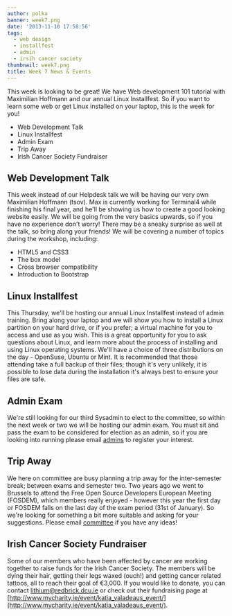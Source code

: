 ```yaml
---
author: polka
banner: week7.png
date: '2013-11-10 17:58:56'
tags:
  - web design
  - installfest
  - admin
  - irsih cancer society
thumbnail: week7.png
title: Week 7 News & Events
---
```


This week is looking to be great! We have Web development 101 tutorial with
Maximilian Hoffmann and our annual Linux Installfest. So if you want to learn
some web or get Linux installed on your laptop, this is the week for you!

- Web Development Talk
- Linux Installfest
- Admin Exam
- Trip Away
- Irish Cancer Society Fundraiser

 <!-- more -->

## Web Development Talk

This week instead of our Helpdesk talk we will be having our very own Maximilian
Hoffmann (tsov). Max is currently working for Terminal4 while finishing his
final year, and he'll be showing us how to create a good looking website easily.
We will be going from the very basics upwards, so if you have no experience
don't worry! There may be a sneaky surprise as well at the talk, so bring along
your friends! We will be covering a number of topics during the workshop,
including:

- HTML5 and CSS3
- The box model
- Cross browser compatibility
- Introduction to Bootstrap

## Linux Installfest

This Thursday, we'll be hosting our annual Linux Installfest instead of admin
training. Bring along your laptop and we will show you how to install a Linux
partition on your hard drive, or if you prefer; a virtual machine for you to
access and use as you wish. This is a great opportunity for you to ask questions
about Linux, and learn more about the process of installing and using Linux
operating systems. We'll have a choice of three distributions on the day -
OpenSuse, Ubuntu or Mint. It is recommended that those attending take a full
backup of their files; though it's very unlikely, it is possible to lose data
during the installation it's always best to ensure your files are safe.

## Admin Exam

We're still looking for our third Sysadmin to elect to the committee, so within
the next week or two we will be hosting our admin exam. You must sit and pass
the exam to be considered for election as an admin, so if you are looking into
running please email [admins](mailto:admins@redbrick.dcu.ie) to register your
interest.

## Trip Away

We here on committee are busy planning a trip away for the inter-semester break;
between exams and semester two. Two years ago we went to Brussels to attend the
Free Open Source Developers European Meeting (FOSDEM), which members really
enjoyed - however this year the first day or FOSDEM falls on the last day of the
exam period (31st of January). So we're looking for something a bit more
suitable and asking for your suggestions. Please email
[committee](mailto:committee@redbrick.dcu.ie) if you have any ideas!

## Irish Cancer Society Fundraiser

Some of our members who have been affected by cancer are working together to
raise funds for the Irish Cancer Society. The members will be dying their hair,
getting their legs waxed (ouch!) and getting cancer related tattoos, all to
reach their goal of €3,000\. If you would like to donate, you can contact
lithium@redbrick.dcu.ie or check out their fundraising page at
[http://www.mycharity.ie/event/katia_valadeaus_event/](http://www.mycharity.ie/event/katia_valadeaus_event/).
